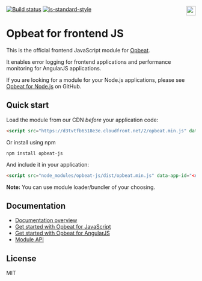 

[![Build status](https://travis-ci.org/opbeat/opbeat-js.svg?branch=master)](https://travis-ci.org/opbeat/opbeat-js)
[![js-standard-style](https://img.shields.io/badge/code%20style-standard-brightgreen.svg?style=flat)](https://github.com/feross/standard)
<img src="http://opbeat-brand-assets.s3-website-us-east-1.amazonaws.com/svg/logo/logo.svg" align="right" height="25px">
# Opbeat for frontend JS

This is the official frontend JavaScript module for [Opbeat](https://opbeat.com). 

It enables error logging for frontend applications and performance monitoring for AngularJS applications.

If you are looking for a module for your Node.js applications, please see [Opbeat for Node.js](https://github.com/opbeat/opbeat-node) on GitHub.

## Quick start

Load the module from our CDN *before* your application code:

```html
<script src="https://d3tvtfb6518e3e.cloudfront.net/2/opbeat.min.js" data-app-id="<APPID>" data-org-id="<ORGID>"></script>
```
Or install using npm

```
npm install opbeat-js
```
And include it in your application:

```html
<script src="node_modules/opbeat-js/dist/opbeat.min.js" data-app-id="<APPID>" data-org-id="<ORGID>"></script>
```

**Note:** You can use module loader/bundler of your choosing.

## Documentation

- [Documentation overview](https://opbeat.com/docs/topics/javascript/)
- [Get started with Opbeat for JavaScript](https://opbeat.com/docs/articles/get-started-with-javascript/) 
- [Get started with Opbeat for AngularJS](https://opbeat.com/docs/articles/get-started-with-angularjs/)
- [Module API](https://opbeat.com/docs/articles/opbeat-for-javascript-api/)

## License
MIT
